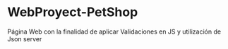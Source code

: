 # WebProyect-PetShop
Página Web con la finalidad de aplicar Validaciones en JS y utilización de Json server
